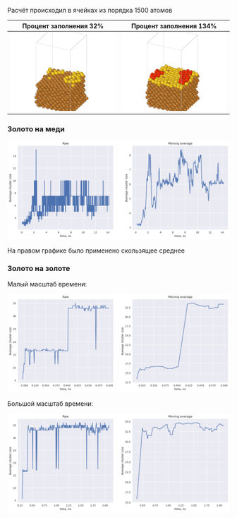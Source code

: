 
Расчёт происходил в ячейках из порядка 1500 атомов

Процент заполнения 32%             |  Процент заполнения 134%
:-------------------------:|:-------------------------:
![](./imgs/cell_Au_on_Cu.png)  |  ![](./imgs/cell_Au_on_Au.png)

### Золото на меди

![](./imgs/Au_on_Cu.png)

На правом графике было применено скользящее среднее

### Золото на золоте

Малый масштаб времени:

![](./imgs/Au_on_Au_small.png)

Большой масштаб времени:

![](./imgs/Au_on_Au_big.png)